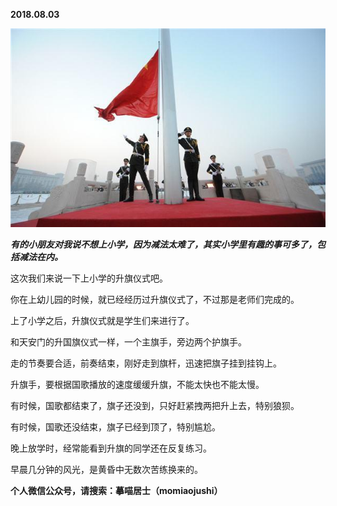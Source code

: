 
          
            
**2018.08.03**



![](img/51001-ad4e8fd052b1ead8.jpeg)




***有的小朋友对我说不想上小学，因为减法太难了，其实小学里有趣的事可多了，包括减法在内。***

这次我们来说一下上小学的升旗仪式吧。

你在上幼儿园的时候，就已经经历过升旗仪式了，不过那是老师们完成的。

上了小学之后，升旗仪式就是学生们来进行了。

和天安门的升国旗仪式一样，一个主旗手，旁边两个护旗手。

走的节奏要合适，前奏结束，刚好走到旗杆，迅速把旗子挂到挂钩上。

升旗手，要根据国歌播放的速度缓缓升旗，不能太快也不能太慢。

有时候，国歌都结束了，旗子还没到，只好赶紧拽两把升上去，特别狼狈。

有时候，国歌还没结束，旗子已经到顶了，特别尴尬。

晚上放学时，经常能看到升旗的同学还在反复练习。

早晨几分钟的风光，是黄昏中无数次苦练换来的。


**个人微信公众号，请搜索：摹喵居士（momiaojushi）**

          
        